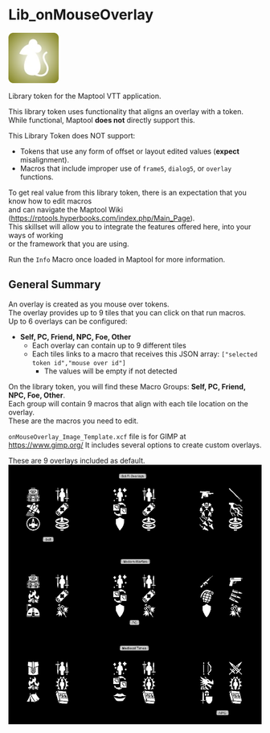 # Lib_onMouseOverlay
![alt text](https://github.com/Jmr3366/Lib_onMouseOverlay/blob/main/LibonMouseOverlay.webp?raw=true)

Library token for the Maptool VTT application.

This library token uses functionality that aligns an overlay with a token.  
While functional, Maptool **does not** directly support this.   

This Library Token does NOT support:
- Tokens that use any form of offset or layout edited values (**expect** misalignment).
- Macros that include improper use of `frame5`, `dialog5`, or `overlay` functions.

To get real value from this library token, there is an expectation that you know how to edit macros  
and can navigate the Maptool Wiki (https://rptools.hyperbooks.com/index.php/Main_Page).  
This skillset will allow you to integrate the features offered here,  into your ways of working  
or the framework that you are using.

Run the `Info` Macro once loaded in Maptool for more information.

## General Summary
An overlay is created as you mouse over tokens.  
The overlay provides up to 9 tiles that you can click on that run macros.  
Up to 6 overlays can be configured:
- **Self, PC, Friend, NPC, Foe, Other**
  - Each overlay can contain up to 9 different tiles
  - Each tiles links to a macro that receives this JSON array: `["selected token id","mouse over id"]`
      - The values will be empty if not detected


On the library token, you will find these Macro Groups: **Self, PC, Friend, NPC, Foe, Other**.  
Each group will contain 9 macros that align with each tile location on the overlay.  
These are the macros you need to edit.

`onMouseOverlay_Image_Template.xcf` file is for GIMP at https://www.gimp.org/ 
It includes several options to create custom overlays.

These are 9 overlays included as default.  
![alt text](https://github.com/Jmr3366/Lib_onMouseOverlay/blob/main/onMouseOverlay-incOverlays.jpg?raw=true)

